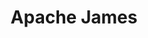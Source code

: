 ---
git: https://github.com/apache/james-project
logohandle: apache_james
sort: james
tags:
- apache
title: Apache James
twitter: https://x.com/ApacheJames
website: https://james.apache.org/
---